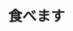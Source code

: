 ---
title: 食べます
description: 吃
kana: たべます
pronunciation: tabemasu
tone: 平板型
type: 动
pubDate: 2024-07-04 00:00:07
---